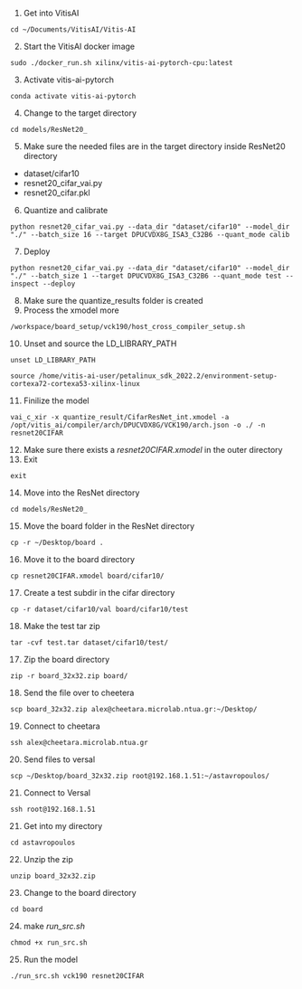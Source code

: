 1. Get into VitisAI
```
cd ~/Documents/VitisAI/Vitis-AI
```
2. Start the VitisAI docker image 
```
sudo ./docker_run.sh xilinx/vitis-ai-pytorch-cpu:latest
```
3. Activate vitis-ai-pytorch
```
conda activate vitis-ai-pytorch
```
4. Change to the target directory
```
cd models/ResNet20_
```
5. Make sure the needed files are in the target directory
inside ResNet20 directory
- dataset/cifar10
- resnet20_cifar_vai.py
- resnet20_cifar.pkl
6. Quantize and calibrate
```
python resnet20_cifar_vai.py --data_dir "dataset/cifar10" --model_dir "./" --batch_size 16 --target DPUCVDX8G_ISA3_C32B6 --quant_mode calib
```
7. Deploy
```
python resnet20_cifar_vai.py --data_dir "dataset/cifar10" --model_dir "./" --batch_size 1 --target DPUCVDX8G_ISA3_C32B6 --quant_mode test --inspect --deploy
```
8. Make sure the quantize_results folder is created
9. Process the xmodel more
```
/workspace/board_setup/vck190/host_cross_compiler_setup.sh
```
10. Unset and source the LD_LIBRARY_PATH
```
unset LD_LIBRARY_PATH
```
```
source /home/vitis-ai-user/petalinux_sdk_2022.2/environment-setup-cortexa72-cortexa53-xilinx-linux
```
11. Finilize the model
```
vai_c_xir -x quantize_result/CifarResNet_int.xmodel -a /opt/vitis_ai/compiler/arch/DPUCVDX8G/VCK190/arch.json -o ./ -n resnet20CIFAR
```
12. Make sure there exists a _resnet20CIFAR.xmodel_ in the outer directory
13. Exit
```
exit
```
14. Move into the ResNet directory
```
cd models/ResNet20_
```
15. Move the board folder in the ResNet directory
```
cp -r ~/Desktop/board .
```
16. Move it to the board directory
```
cp resnet20CIFAR.xmodel board/cifar10/
```
17. Create a test subdir in the cifar directory
```
cp -r dataset/cifar10/val board/cifar10/test
```
18. Make the test tar zip
```
tar -cvf test.tar dataset/cifar10/test/
```
17. Zip the board directory
```
zip -r board_32x32.zip board/
```
18. Send the file over to cheetera
```
scp board_32x32.zip alex@cheetara.microlab.ntua.gr:~/Desktop/
```
19. Connect to cheetara
```
ssh alex@cheetara.microlab.ntua.gr
```
20. Send files to versal
```
scp ~/Desktop/board_32x32.zip root@192.168.1.51:~/astavropoulos/
```
21. Connect to Versal 
```
ssh root@192.168.1.51
```
21. Get into my directory
```
cd astavropoulos
```
22. Unzip the zip
```
unzip board_32x32.zip
```
23. Change to the board directory
```
cd board
```
24. make _run_src.sh_
```
chmod +x run_src.sh
```
25. Run the model
```
./run_src.sh vck190 resnet20CIFAR
```
